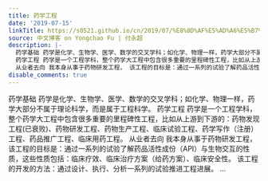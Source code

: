 ```yaml
---
title: 药学工程
date: '2019-07-15'
linkTitle: https://s0521.github.io/cn/2019/07/%E8%8D%AF%E5%AD%A6%E5%B7%A5%E7%A8%8B/
source: 中文博客 on Yongchao Fu | 付永超
description: |-
  药学基础 药学是化学、生物学、医学、数学的交叉学科；如化学、物理一样，药学大部分不属于理论科学，而是属于工程科学。
  药学工程 药学是一个工程学科，整个药学大工程中包含很多重要的里程碑性工程，比如从上游到下游的：药物发现工程(已衰败)、药物研发工程、药物生产工程、临床试验工程、药学写作（注册）工程、药品推广工程、临床用药工程。
  从业者去向 我本身从事于药物研发工程， 该工程的目标是：通过一系列的试验了解药品活性成份（API）与生物交互的性质，这些性质包括：临床疗效、临床治疗方案（给药方案）、临床安全性。 该工程的开发的方法：通过设计、执行、分析一系列的试验推进工程进展。 ...
disable_comments: true
---
```

药学基础 药学是化学、生物学、医学、数学的交叉学科；如化学、物理一样，药学大部分不属于理论科学，而是属于工程科学。
药学工程 药学是一个工程学科，整个药学大工程中包含很多重要的里程碑性工程，比如从上游到下游的：药物发现工程(已衰败)、药物研发工程、药物生产工程、临床试验工程、药学写作（注册）工程、药品推广工程、临床用药工程。
从业者去向 我本身从事于药物研发工程， 该工程的目标是：通过一系列的试验了解药品活性成份（API）与生物交互的性质，这些性质包括：临床疗效、临床治疗方案（给药方案）、临床安全性。 该工程的开发的方法：通过设计、执行、分析一系列的试验推进工程进展。 ...